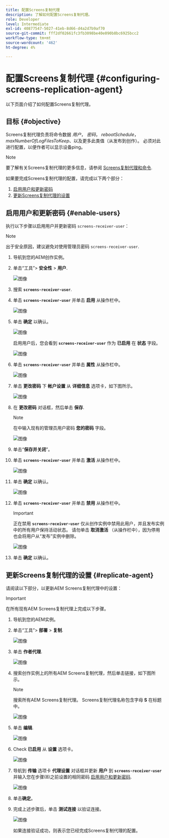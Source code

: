 ```yaml
---
title: 配置Screens复制代理
description: 了解如何配置Screens复制代理。
role: Developer
level: Intermediate
exl-id: 40877547-5027-41eb-8d66-d4a2d7b9af70
source-git-commit: fff2df02661fc3fb3098be40e090b8bc6925bcc2
workflow-type: tm+mt
source-wordcount: '462'
ht-degree: 4%

---
```


# 配置Screens复制代理 {#configuring-screens-replication-agent}

以下页面介绍了如何配置Screens复制代理。

## 目标 {#objective}

Screens复制代理负责将命令数据 *用户*， *密码*， *rebootSchedule*， *maxNumberOfLogFilesToKeep*、以及更多此类值（从发布到创作）。 必须对此进行配置，以便作者可以显示设备ping。

>[!NOTE]
>要了解有关Screens复制代理的更多信息，请参阅 [Screens复制代理和命令](https://experienceleague.adobe.com/en/docs/experience-manager-screens/user-guide/administering/author-publish/author-publish-architecture-overview#screens-replication-agents-and-commands).

如果要完成Screens复制代理的配置，请完成以下两个部分：

1. [启用用户和更新密码](#enable-users)
1. [更新Screens复制代理的设置](#replicate-agent)

## 启用用户和更新密码 {#enable-users}

执行以下步骤以启用用户并更新密码 `screens-receiver-user`：

>[!NOTE]
>出于安全原因，建议避免对使用管理员密码 `screens-receiver-user`.

1. 导航到您的AEM创作实例。

1. 单击“工具”> **安全性** > **用户**.

   ![图像](/help/user-guide/assets/screens-replication/screens-replication1.png)

1. 搜索 **`screens-receiver-user`**.

1. 单击 **`screens-receiver-user`** 并单击 **启用** 从操作栏中。

   ![图像](/help/user-guide/assets/screens-replication/screens-replication2.png)

1. 单击 **确定** 以确认。

   ![图像](/help/user-guide/assets/screens-replication/screens-replication3.png)

   启用用户后，您会看到 **`screens-receiver-user`** 作为 **已启用** 在 **状态** 字段。

   ![图像](/help/user-guide/assets/screens-replication/screens-replication4.png)

1. 单击 **`screens-receiver-user`** 并单击 **属性** 从操作栏中。

   ![图像](/help/user-guide/assets/screens-replication/screens-replication5.png)

1. 单击 **更改密码** 下 **帐户设置** 从 **详细信息** 选项卡，如下图所示。

   ![图像](/help/user-guide/assets/screens-replication/screens-replication6.png)

1. 在 **更改密码** 对话框，然后单击 **保存**.

   >[!NOTE]
   >在中输入现有的管理员用户密码 **您的密码** 字段。

   ![图像](/help/user-guide/assets/screens-replication/screens-replication7.png)

1. 单击“**保存并关闭**”。

1. 单击 **`screens-receiver-user`** 并单击 **激活** 从操作栏中。

   ![图像](/help/user-guide/assets/screens-replication/screens-replication8.png)

1. 单击 **确定** 以确认。

   ![图像](/help/user-guide/assets/screens-replication/screens-replication9.png)

1. 单击 **`screens-receiver-user`** 并单击 **禁用** 从操作栏中。

   >[!IMPORTANT]
   > 正在禁用 **`screens-receiver-user`** 仅从创作实例中禁用此用户，并且发布实例中的所有用户保持活动状态。 请勿单击 **取消激活** （从操作栏中），因为停用也会将用户从“发布”实例中删除。

   ![图像](/help/user-guide/assets/screens-replication/screens-replication10.png)

1. 单击 **确定** 以确认。

## 更新Screens复制代理的设置 {#replicate-agent}

请阅读以下部分，以更新AEM Screens复制代理中的设置：

>[!IMPORTANT]
>在所有现有AEM Screens复制代理上完成以下步骤。

1. 导航到您的AEM实例。
1. 单击“工具”> **部署** > **复制**.

   ![图像](/help/user-guide/assets/screens-replication/screens-replication1a.png)

1. 单击 **作者代理**.

   ![图像](/help/user-guide/assets/screens-replication/screens-replication1b.png)

1. 搜索创作实例上的所有AEM Screens复制代理，然后单击链接，如下图所示。

   >[!NOTE]
   >搜索所有AEM Screens复制代理。 Screens复制代理名称包含字母 **S** 在标题中。

   ![图像](/help/user-guide/assets/screens-replication/screens-replication1c.png)

1. 单击 **编辑**.

   ![图像](/help/user-guide/assets/screens-replication/screens-replication1d.png)

1. Check **已启用** 从 **设置** 选项卡。

   ![图像](/help/user-guide/assets/screens-replication/screens-replication1e.png)

1. 导航到 **传输** 选项卡 **代理设置** 对话框并更新 **用户** 到 **`screens-receiver-user`** 并输入您在步骤(8)之前设置的相同密码 [启用用户和更新密码](#enable-users).

   ![图像](/help/user-guide/assets/screens-replication/screens-replication1-f.png)

1. 单击&#x200B;**确定**。

1. 完成上述步骤后，单击 **测试连接** 以验证连接。

   ![图像](/help/user-guide/assets/screens-replication/screens-replication1g.png)

   如果连接验证成功，则表示您已经完成Screens复制代理的配置。
